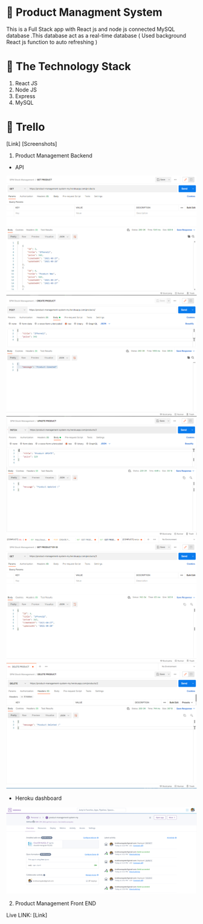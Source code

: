# :wave: Product Managment System

This is a Full Stack app with React js and node js connected MySQL database .This database act as a real-time database ( Used background React js function to auto refreshing )

# 📒 The Technology Stack 
 1. React JS
 2. Node JS
 3. Express
 4. MySQL 

# 🔏  Trello

[Link]
[Screenshots]


1. Product Management  Backend

* API

![Image](Images/1.png)
![Image](Images/2.png)
![Image](Images/4.png)
![Image](Images/5.png)
![Image](Images/6.png)

* Heroku dashboard

![Image](Images/3.png)

2. Product Management  Front END

Live LINK: [Link]

